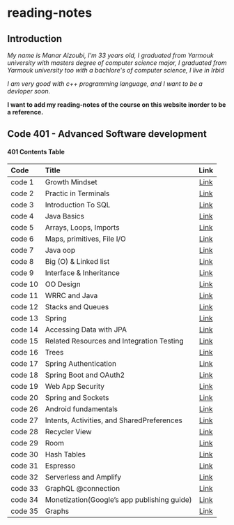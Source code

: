 # reading-notes

## Introduction

*My name is Manar Alzoubi, I'm 33 years old, I graduated from Yarmouk university with masters degree of computer science major, I graduated from Yarmouk university too with a bachlore's of computer science, I live in Irbid*

*I am very good with c++ programming language, and I want to be a devloper soon.*

**I want to add my reading-notes of the course on this website inorder to be a reference.**

## Code 401 - Advanced Software development

#### 401 Contents Table

|Code                             |Title                                                  | Link                                       |
|:---                             | :---                                                  | :---:                                      |
|code 1                           |      Growth Mindset                                   | [Link](./growthmindset.md)                 |
|code 2                           |      Practic in Terminals                             | [Link](./practiceterminals.md)             |
|code 3                           |      Introduction To SQL                              | [Link](./sql.md)                           |
|code 4                           |      Java Basics                                      | [Link](./javaBasics.md)                    |
|code 5                           |      Arrays, Loops, Imports                           | [Link](./read2.md)                         |
|code 6                           |      Maps, primitives, File I/O                       | [Link](./read3.md)                         |
|code 7                           |      Java oop                                         | [Link](./read4.md)                         |
|code 8                           |      Big (O) & Linked list                            | [Link](./linkedlist.md)                    |
|code 9                           |      Interface & Inheritance                          | [Link](./read6.md)                         |
|code 10                          |      OO Design                                        | [Link](./readme8.md)                       |
|code 11                          |      WRRC and Java                                    | [Link](./read9.md)                         |
|code 12                          |      Stacks and Queues                                | [Link](./stackandQueue.md)                 |
|code 13                          |      Spring                                           | [Link](./readme11.md)                      |
|code 14                          |      Accessing Data with JPA                          | [Link](./readme12.md)                      |
|code 15                          |      Related Resources and Integration Testing        | [Link](./read13.md)                        |
|code 16                          |      Trees                                            | [Link](./read14.md)                        |
|code 17                          |      Spring Authentication                            | [Link](./read16.md)                        |
|code 18                          |      Spring Boot and OAuth2                           | [Link](./read17.md)                        |
|code 19                          |      Web App Security                                 | [Link](./read18.md)                        |
|code 20                          |      Spring and Sockets                               | [Link](./read19.md)                        |
|code 26                          |      Android fundamentals                             | [Link](./read26.md)                        |
|code 27                          |      Intents, Activities, and SharedPreferences       | [Link](./read27.md)                        |
|code 28                          |      Recycler View                                    | [Link](./read28.md)                        |
|code 29                          |      Room                                             | [Link](./read29.md)                        |
|code 30                          |      Hash Tables                                      | [Link](./read30.md)                        |
|code 31                          |      Espresso                                         | [Link](./read31.md)                        |
|code 32                          |      Serverless and Amplify                           | [Link](./readme32.md)                      |
|code 33                          |      GraphQL @connection                              | [Link](./read33.md)                        |
|code 34                          |      Monetization(Google’s app publishing guide)      | [Link](./read34.md)                        |
|code 35                          |      Graphs                                           | [Link](./readgraph.md)                     |